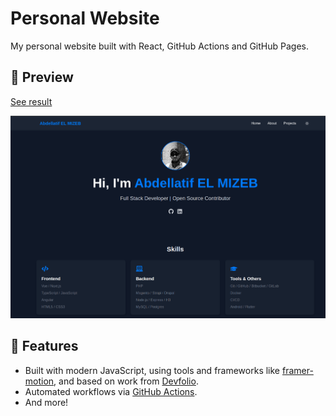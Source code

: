 # Personal Website
My personal website built with React, GitHub Actions and GitHub Pages.

## 🔎 Preview
[See result](https://aelmizeb.github.io/personal-website/)

![Preview](./src/assets/img/preview.png)

## 🚀 Features

- Built with modern JavaScript, using tools and frameworks like [framer-motion](https://github.com/motiondivision/motion), and based on work from [Devfolio](https://github.com/mdalmamunit427/devfolio-nextjs-portfolio-website/tree/main).
- Automated workflows via [GitHub Actions](https://github.com/features/actions).
- And more!
